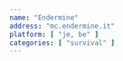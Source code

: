 ```yaml
---
name: "Endermine"
address: "mc.endermine.it"
platform: [ "je, be" ]
categories: [ "survival" ]
---
```

